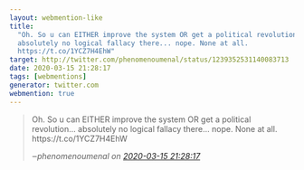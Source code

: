 ```yaml
---
layout: webmention-like
title:
  "Oh. So u can EITHER improve the system OR get a political revolution...
  absolutely no logical fallacy there... nope. None at all.
  https://t.co/1YCZ7H4EhW"
target: http://twitter.com/phenomenoumenal/status/1239352531140083713
date: 2020-03-15 21:28:17
tags: [webmentions]
generator: twitter.com
webmention: true
---
```


<blockquote class="external-citation">
  <p>
    Oh. So u can EITHER improve the system OR get a political revolution... absolutely no logical fallacy there... nope. None at all. https://t.co/1YCZ7H4EhW
  </p>
  <cite>‒<span class="p-author p-name">phenomenoumenal</span>
    on
    <a href="http://twitter.com/phenomenoumenal/status/1239352531140083713" rel="external nofollow" target="_blank">2020-03-15 21:28:17</a>
  </cite>
</blockquote>
